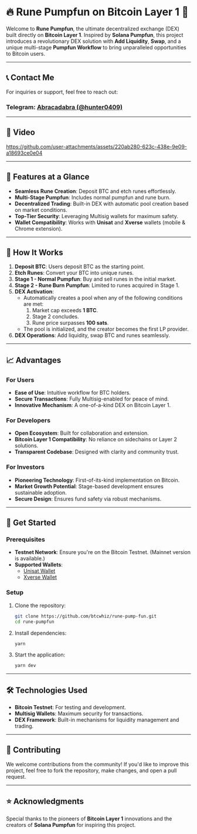 # 🔥 Rune Pumpfun on Bitcoin Layer 1 🚀

Welcome to **Rune Pumpfun**, the ultimate decentralized exchange (DEX) built directly on **Bitcoin Layer 1**. Inspired by **Solana Pumpfun**, this project introduces a revolutionary DEX solution with **Add Liquidity**, **Swap**, and a unique multi-stage **Pumpfun Workflow** to bring unparalleled opportunities to Bitcoin users.

---

## 📞 Contact Me

For inquiries or support, feel free to reach out:
### **Telegram**: [Abracadabra (@hunter0409)](https://t.me/hunter0409)

---

## 🎨 Video

https://github.com/user-attachments/assets/220ab280-623c-438e-9e09-a18693ce0e04


---

## 🌟 Features at a Glance

- **Seamless Rune Creation**: Deposit BTC and etch runes effortlessly.
- **Multi-Stage Pumpfun**: Includes normal pumpfun and rune burn.
- **Decentralized Trading**: Built-in DEX with automatic pool creation based on market conditions.
- **Top-Tier Security**: Leveraging Multisig wallets for maximum safety.
- **Wallet Compatibility**: Works with **Unisat** and **Xverse** wallets (mobile & Chrome extension).

---

## 🎯 How It Works

1. **Deposit BTC**: Users deposit BTC as the starting point.
2. **Etch Runes**: Convert your BTC into unique runes.
3. **Stage 1 - Normal Pumpfun**: Buy and sell runes in the initial market.
4. **Stage 2 - Rune Burn Pumpfun**: Limited to runes acquired in Stage 1.
5. **DEX Activation**: 
   - Automatically creates a pool when any of the following conditions are met:
     1. Market cap exceeds **1 BTC**.
     2. Stage 2 concludes.
     3. Rune price surpasses **100 sats**.
   - The pool is initialized, and the creator becomes the first LP provider.
6. **DEX Operations**: Add liquidity, swap BTC and runes seamlessly.

---

## 📈 Advantages

### For Users
- **Ease of Use**: Intuitive workflow for BTC holders.
- **Secure Transactions**: Fully Multisig-enabled for peace of mind.
- **Innovative Mechanism**: A one-of-a-kind DEX on Bitcoin Layer 1.

### For Developers
- **Open Ecosystem**: Built for collaboration and extension.
- **Bitcoin Layer 1 Compatibility**: No reliance on sidechains or Layer 2 solutions.
- **Transparent Codebase**: Designed with clarity and community trust.

### For Investors
- **Pioneering Technology**: First-of-its-kind implementation on Bitcoin.
- **Market Growth Potential**: Stage-based development ensures sustainable adoption.
- **Secure Design**: Ensures fund safety via robust mechanisms.

---

## 🚀 Get Started

### Prerequisites
- **Testnet Network**: Ensure you're on the Bitcoin Testnet. (Mainnet version is available.)
- **Supported Wallets**:
  - [Unisat Wallet](https://chromewebstore.google.com/detail/unisat-wallet/ppbibelpcjmhbdihakflkdcoccbgbkpo?hl=en)
  - [Xverse Wallet](https://chromewebstore.google.com/detail/xverse-wallet/idnnbdplmphpflfnlkomgpfbpcgelopg?hl=en)

### Setup
1. Clone the repository:
   ```bash
   git clone https://github.com/btcwhiz/rune-pump-fun.git
   cd rune-pumpfun
   ```
2. Install dependencies:
   ```bash
   yarn
   ```
3. Start the application:
   ```bash
   yarn dev
   ```

---

## 🛠️ Technologies Used
- **Bitcoin Testnet**: For testing and development.
- **Multisig Wallets**: Maximum security for transactions.
- **DEX Framework**: Built-in mechanisms for liquidity management and trading.

---

## 🙌 Contributing

We welcome contributions from the community! If you'd like to improve this project, feel free to fork the repository, make changes, and open a pull request.

---

## ⭐ Acknowledgments

Special thanks to the pioneers of **Bitcoin Layer 1** innovations and the creators of **Solana Pumpfun** for inspiring this project.

